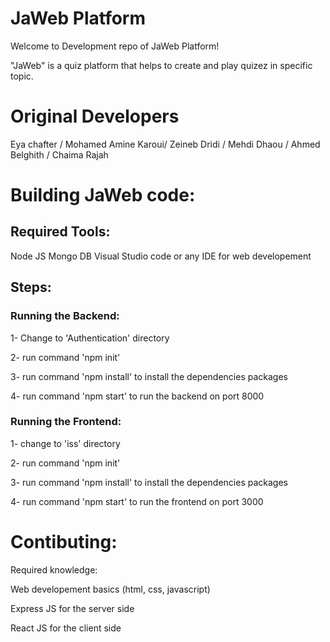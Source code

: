 # JaWeb Platform
Welcome to Development repo of JaWeb Platform!

"JaWeb" is a quiz platform that helps to create and play quizez in specific topic.

# Original Developers
Eya chafter /
Mohamed Amine Karoui/
Zeineb Dridi /
Mehdi Dhaou /
Ahmed Belghith /
Chaima Rajah

# Building JaWeb code: 
## Required Tools:
Node JS
Mongo DB
Visual Studio code or any IDE for web developement 

## Steps:
### Running the Backend:

1- Change to 'Authentication' directory

2- run command 'npm init' 

3- run command 'npm install' to install the dependencies packages 

4- run command 'npm start' to run the backend on port 8000




### Running the Frontend:

1- change to 'iss' directory

2- run command 'npm init' 

3- run command 'npm install' to install the dependencies packages 

4- run command 'npm start' to run the frontend on port 3000

# Contibuting:

Required knowledge:

Web developement basics (html, css, javascript)

Express JS for the server side  

React JS for the client side


